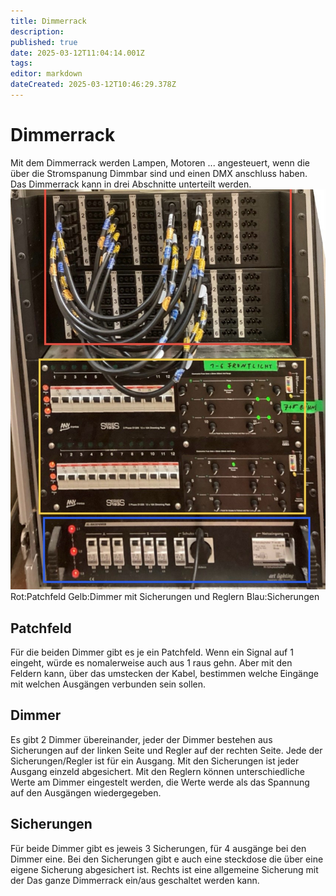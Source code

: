 ```yaml
---
title: Dimmerrack
description: 
published: true
date: 2025-03-12T11:04:14.001Z
tags: 
editor: markdown
dateCreated: 2025-03-12T10:46:29.378Z
---
```


# Dimmerrack
Mit dem Dimmerrack werden Lampen, Motoren ... angesteuert, wenn die über die Stromspanung Dimmbar sind und einen DMX anschluss haben.
Das Dimmerrack kann in drei Abschnitte unterteilt werden.
![dimmerrack.jpeg](/licht/dimmerrack.jpeg)
Rot:Patchfeld
Gelb:Dimmer mit Sicherungen und Reglern
Blau:Sicherungen
## Patchfeld
Für die beiden Dimmer gibt es je ein Patchfeld.
Wenn ein Signal auf 1 eingeht, würde es nomalerweise auch aus 1 raus gehn. 
Aber mit den Feldern kann, über das umstecken der Kabel, bestimmen welche Eingänge mit welchen Ausgängen verbunden sein sollen.
## Dimmer
Es gibt 2 Dimmer übereinander, jeder der Dimmer bestehen aus Sicherungen auf der linken Seite und Regler auf der rechten Seite.
Jede der Sicherungen/Regler ist für ein Ausgang.
Mit den Sicherungen ist jeder Ausgang einzeld abgesichert.
Mit den Reglern können unterschiedliche Werte am Dimmer eingestelt werden, die Werte werde als das Spannung auf den Ausgängen wiedergegeben.
## Sicherungen
Für beide Dimmer gibt es jeweis 3 Sicherungen, für 4 ausgänge bei den Dimmer eine.
Bei den Sicherungen  gibt e auch eine steckdose die über eine eigene Sicherung abgesichert ist.
Rechts ist eine allgemeine Sicherung mit der Das ganze Dimmerrack ein/aus geschaltet werden kann.